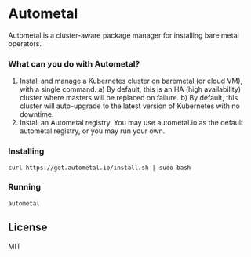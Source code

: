# Autometal

Autometal is a cluster-aware package manager for installing bare metal operators.

### What can you do with Autometal?

1. Install and manage a Kubernetes cluster on baremetal (or cloud VM), with a single command.
a) By default, this is an HA (high availability) cluster where masters will be replaced on failure.
b) By default, this cluster will auto-upgrade to the latest version of Kubernetes with no downtime.
2. Install an Autometal registry. You may use autometal.io as the default autometal registry, or you may run your own.

### Installing

`curl https://get.autometal.io/install.sh | sudo bash`

### Running

`autometal`


License
----
MIT

